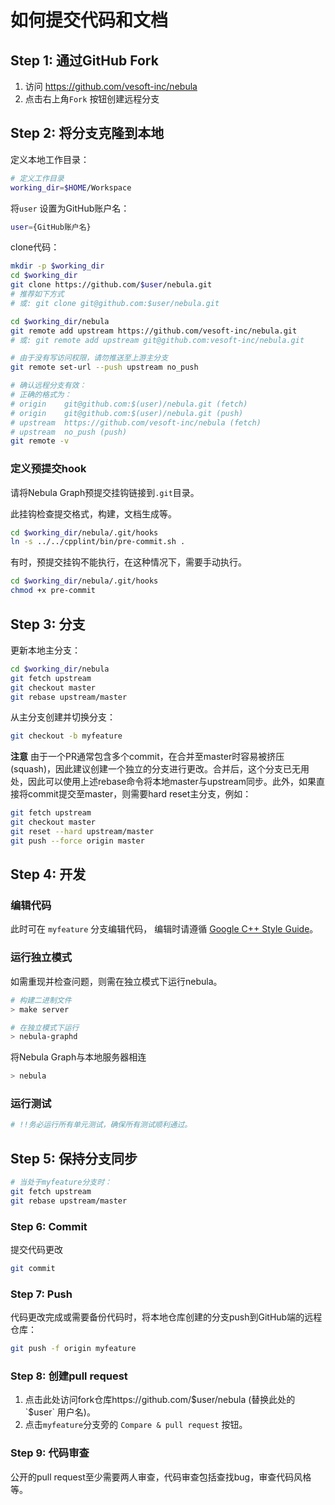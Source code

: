 # 如何提交代码和文档

## Step 1: 通过GitHub Fork

1. 访问 https://github.com/vesoft-inc/nebula
1. 点击右上角`Fork` 按钮创建远程分支

## Step 2: 将分支克隆到本地

定义本地工作目录：

```sh
# 定义工作目录
working_dir=$HOME/Workspace
```

将`user` 设置为GitHub账户名：

```sh
user={GitHub账户名}
```

clone代码：

```sh
mkdir -p $working_dir
cd $working_dir
git clone https://github.com/$user/nebula.git
# 推荐如下方式
# 或: git clone git@github.com:$user/nebula.git

cd $working_dir/nebula
git remote add upstream https://github.com/vesoft-inc/nebula.git
# 或: git remote add upstream git@github.com:vesoft-inc/nebula.git

# 由于没有写访问权限，请勿推送至上游主分支
git remote set-url --push upstream no_push

# 确认远程分支有效：
# 正确的格式为：
# origin    git@github.com:$(user)/nebula.git (fetch)
# origin    git@github.com:$(user)/nebula.git (push)
# upstream  https://github.com/vesoft-inc/nebula (fetch)
# upstream  no_push (push)
git remote -v
```

### 定义预提交hook

请将Nebula Graph预提交挂钩链接到`.git`目录。

此挂钩检查提交格式，构建，文档生成等。

```sh
cd $working_dir/nebula/.git/hooks
ln -s ../../cpplint/bin/pre-commit.sh .
```

有时，预提交挂钩不能执行，在这种情况下，需要手动执行。

```sh
cd $working_dir/nebula/.git/hooks
chmod +x pre-commit
```

## Step 3: 分支

更新本地主分支：

```sh
cd $working_dir/nebula
git fetch upstream
git checkout master
git rebase upstream/master
```

从主分支创建并切换分支：

```sh
git checkout -b myfeature
```

**注意**
由于一个PR通常包含多个commit，在合并至master时容易被挤压(squash)，因此建议创建一个独立的分支进行更改。合并后，这个分支已无用处，因此可以使用上述rebase命令将本地master与upstream同步。此外，如果直接将commit提交至master，则需要hard reset主分支，例如：

```sh
git fetch upstream
git checkout master
git reset --hard upstream/master
git push --force origin master
```

## Step 4: 开发

### 编辑代码

此时可在 `myfeature` 分支编辑代码， 编辑时请遵循 [Google C++ Style Guide](https://google.github.io/styleguide/cppguide.html)。

### 运行独立模式

如需重现并检查问题，则需在独立模式下运行nebula。

```sh
# 构建二进制文件
> make server

# 在独立模式下运行
> nebula-graphd
```

将Nebula Graph与本地服务器相连

```sh
> nebula
```

### 运行测试

```sh
# !!务必运行所有单元测试，确保所有测试顺利通过。
```

## Step 5: 保持分支同步

```sh
# 当处于myfeature分支时：
git fetch upstream
git rebase upstream/master
```

### Step 6: Commit

提交代码更改

```sh
git commit
```

### Step 7: Push

代码更改完成或需要备份代码时，将本地仓库创建的分支push到GitHub端的远程仓库：

```sh
git push -f origin myfeature
```

### Step 8: 创建pull request

1. 点击此处访问fork仓库https://github.com/$user/nebula (替换此处的 `$user` 用户名)。
1. 点击`myfeature`分支旁的 `Compare & pull request` 按钮。

### Step 9: 代码审查

公开的pull request至少需要两人审查，代码审查包括查找bug，审查代码风格等。
